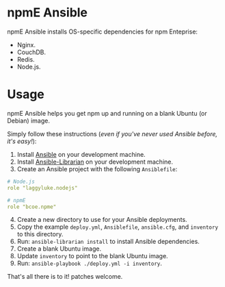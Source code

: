 # npmE Ansible

npmE Ansible installs OS-specific dependencies for npm Enteprise:

* Nginx.
* CouchDB.
* Redis.
* Node.js.

# Usage

npmE Ansible helps you get npm up and running on a blank Ubuntu (or Debian) image.

Simply follow these instructions (_even if you've never used Ansible before, it's easy!_):

1. Install [Ansible](http://docs.ansible.com/intro_installation.html) on your development machine.
2. Install [Ansible-Librarian](https://github.com/bcoe/librarian-ansible) on your development machine.
3. Create an Ansible project with the following `Ansiblefile`:

```yml
# Node.js
role "laggyluke.nodejs"

# npmE
role "bcoe.npme"
```
4. Create a new directory to use for your Ansible deployments.
5. Copy the example `deploy.yml`, `Ansiblefile`, `ansible.cfg`, and `inventory` to this directory.
6. Run: `ansible-librarian install` to install Ansible dependencies.
7. Create a blank Ubuntu image.
8. Update `inventory` to point to the blank Ubuntu image.
9. Run: `ansible-playbook ./deploy.yml -i inventory`.

That's all there is to it! patches welcome.
